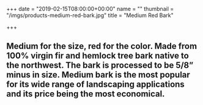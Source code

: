 +++
date = "2019-02-15T08:00:00+00:00"
name = ""
thumbnail = "/imgs/products-medium-red-bark.jpg"
title = "Medium Red Bark"

+++
## Medium for the size, red for the color. Made from 100% virgin fir and hemlock tree bark native to the northwest. The bark is processed to be 5/8” minus in size.  Medium bark is the most popular for its wide range of landscaping applications and its price being the most economical.
